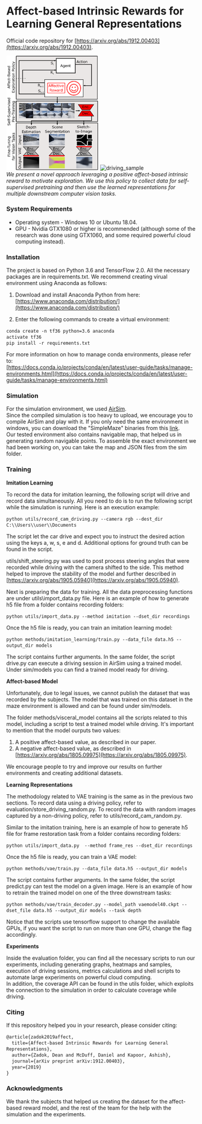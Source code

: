 # Affect-based Intrinsic Rewards for Learning General Representations  
Official code repository for [https://arxiv.org/abs/1912.00403](https://arxiv.org/abs/1912.00403).  

<img src="diagram.png" alt="diagram" width="245"/>   <img src="driving_sample.gif" alt="driving_sample" width="390"/>  
*We present a novel approach leveraging a positive affect-based intrinsic reward to motivate exploration. We use this policy to collect data for self-supervised pretraining and then use the learned representations for multiple downstream computer vision tasks.*  
  
### System Requirements  
  
* Operating system - Windows 10 or Ubuntu 18.04.  
* GPU - Nvidia GTX1080 or higher is recommended (although some of the research was done using GTX1060, and some required powerful cloud computing instead).  
  
### Installation  
  
The project is based on Python 3.6 and TensorFlow 2.0. All the necessary packages are in requirements.txt. We recommend creating virual environment using Anaconda as follows:  
  
1) Download and install Anaconda Python from here:  
[https://www.anaconda.com/distribution/](https://www.anaconda.com/distribution/)  
  
2) Enter the following commands to create a virtual environment:  
```
conda create -n tf36 python=3.6 anaconda
activate tf36
pip install -r requirements.txt
```
  
For more information on how to manage conda environments, please refer to:  
[https://docs.conda.io/projects/conda/en/latest/user-guide/tasks/manage-environments.html](https://docs.conda.io/projects/conda/en/latest/user-guide/tasks/manage-environments.html)  
  
### Simulation  
  
For the simulation environment, we used [AirSim](https://github.com/Microsoft/AirSim).  
Since the compiled simulation is too heavy to upload, we encourage you to compile AirSim and play with it. If you only need the same environment in windows, you can download the "SimpleMaze" binaries from this [link](https://github.com/microsoft/AirSim/releases).  
Our tested environment also contains navigable map, that helped us in generating random navigable points. To assemble the exact environment we had been working on, you can take the map and JSON files from the sim folder.  
  
### Training  
  
**Imitation Learning**  
  
To record the data for imitation learning, the following script will drive and record data simultaneously. All you need to do is to run the following script while the simulation is running. Here is an execution example:  
```  
python utils/record_cam_driving.py --camera rgb --dest_dir C:\\Users\\user\\Documents  
```  
The script let the car drive and expect you to instruct the desired action using the keys a, w, s, e and d. Additional options for ground truth can be found in the script.  
  
utils/shift_steering.py was used to post process steering angles that were recorded while driving with the camera shifted to the side. This method helped to improve the stability of the model and further described in [https://arxiv.org/abs/1905.05940](https://arxiv.org/abs/1905.05940).  
  
Next is preparing the data for training. All the data preprocessing functions are under utils\import_data.py file. Here is an example of how to generate h5 file from a folder contains recording folders:  
```  
python utils/import_data.py --method imitation --dset_dir recordings
```  
  
Once the h5 file is ready, you can train an imitation learning model:  
```  
python methods/imitation_learning/train.py --data_file data.h5 --output_dir models
```  
The script contains further arguments. In the same folder, the script drive.py can execute a driving session in AirSim using a trained model.  
Under sim/models you can find a trained model ready for driving.  
  
**Affect-based Model**  
  
Unfortunately, due to legal issues, we cannot publish the dataset that was recorded by the subjects. The model that was trained on this dataset in the maze environment is allowed and can be found under sim/models.  
  
The folder methods/visceral_model contains all the scripts related to this model, including a script to test a trained model while driving. It's important to mention that the model ourputs two values:  
1. A positive affect-based value, as described in our paper.  
2. A negative affect-based value, as described in [https://arxiv.org/abs/1805.09975](https://arxiv.org/abs/1805.09975).  
  
We encourage people to try and improve our results on further environments and creating additional datasets.  
  
**Learning Representations**  
  
The methodology related to VAE training is the same as in the previous two sections. To record data using a driving policy, refer to evaluation/store_driving_random.py. To record the data with random images captured by a non-driving policy, refer to utils/record_cam_random.py.  
  
Similar to the imitation training, here is an example of how to generate h5 file for frame restoration task from a folder contains recording folders:  
```  
python utils/import_data.py  --method frame_res --dset_dir recordings
```  
  
Once the h5 file is ready, you can train a VAE model:  
```  
python methods/vae/train.py --data_file data.h5 --output_dir models
```  
The script contains further arguments. In the same folder, the script predict.py can test the model on a given image. Here is an example of how to retrain the trained model on one of the three downstream tasks:  
```  
python methods/vae/train_decoder.py --model_path vaemodel40.ckpt --dset_file data.h5 --output_dir models --task depth
```  
Notice that the scripts use tensorflow support to change the available GPUs, if you want the script to run on more than one GPU, change the flag accordingly.  
  
**Experiments**  
  
Inside the evaluation folder, you can find all the necessary scripts to run our experiments, including generating graphs, heatmaps and samples, execution of driving sessions, metrics calculations and shell scripts to automate large experiments on powerful cloud computing.  
In addition, the coverage API can be found in the utils folder, which exploits the connection to the simulation in order to calculate coverage while driving.  
  
### Citing  
  
If this repository helped you in your research, please consider citing:  
```  
@article{zadok2019affect,
  title={Affect-based Intrinsic Rewards for Learning General Representations},
  author={Zadok, Dean and McDuff, Daniel and Kapoor, Ashish},
  journal={arXiv preprint arXiv:1912.00403},
  year={2019}
}
```  
  
### Acknowledgments  
  
We thank the subjects that helped us creating the dataset for the affect-based reward model, and the rest of the team for the help with the simulation and the experiments.  
  